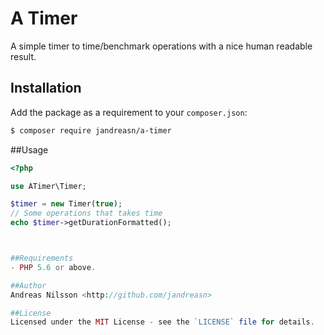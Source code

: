 # A Timer
A simple timer to time/benchmark operations with a nice human readable result.

## Installation
Add the package as a requirement to your `composer.json`:
```bash
$ composer require jandreasn/a-timer
```

##Usage
```php
<?php

use ATimer\Timer;

$timer = new Timer(true);
// Some operations that takes time
echo $timer->getDurationFormatted();



##Requirements
- PHP 5.6 or above.

##Author
Andreas Nilsson <http://github.com/jandreasn>

##License
Licensed under the MIT License - see the `LICENSE` file for details.

